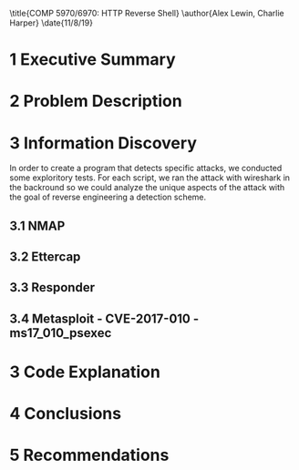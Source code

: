 \title{COMP 5970/6970: HTTP Reverse Shell}
\author{Alex Lewin, Charlie Harper}
\date{11/8/19}

# 1 Executive Summary 

# 2 Problem Description

# 3 Information Discovery

In order to create a program that detects specific attacks, we conducted some exploritory tests. For each script, we ran the attack with wireshark in the backround so we could analyze the unique aspects of the attack with the goal of reverse engineering a detection scheme.

## 3.1 NMAP

## 3.2 Ettercap


## 3.3 Responder

## 3.4 Metasploit - CVE-2017-010 - ms17_010_psexec

# 3 Code Explanation

# 4 Conclusions

# 5 Recommendations
